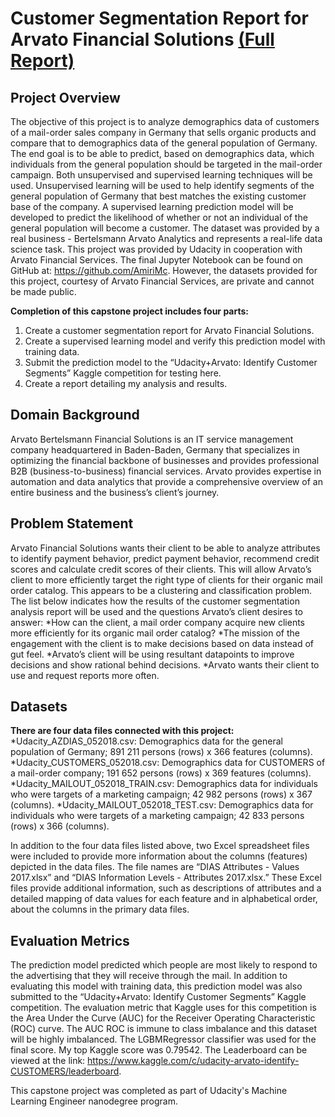 # Customer Segmentation Report for Arvato Financial Solutions [(Full Report)](Report.pdf)

## Project Overview

The objective of this project is to analyze demographics data of customers of a mail-order sales company in
Germany that sells organic products and compare that to demographics data of the general population of
Germany. The end goal is to be able to predict, based on demographics data, which individuals from the general
population should be targeted in the mail-order campaign.
Both unsupervised and supervised learning techniques will be used. Unsupervised learning will be used to help
identify segments of the general population of Germany that best matches the existing customer base of the
company. A supervised learning prediction model will be developed to predict the likelihood of whether or not an
individual of the general population will become a customer. The dataset was provided by a real business -
Bertelsmann Arvato Analytics and represents a real-life data science task.
This project was provided by Udacity in cooperation with Arvato Financial Services. The final Jupyter Notebook
can be found on GitHub at: https://github.com/AmiriMc. However, the datasets provided for this project,
courtesy of Arvato Financial Services, are private and cannot be made public.

**Completion of this capstone project includes four parts:**
1. Create a customer segmentation report for Arvato Financial Solutions.
2. Create a supervised learning model and verify this prediction model with training data.
3. Submit the prediction model to the “Udacity+Arvato: Identify Customer Segments” Kaggle competition for
testing here.
4. Create a report detailing my analysis and results.

## Domain Background
Arvato Bertelsmann Financial Solutions is an IT service management company headquartered in Baden-Baden,
Germany that specializes in optimizing the financial backbone of businesses and provides professional B2B
(business-to-business) financial services. Arvato provides expertise in automation and data analytics that provide
a comprehensive overview of an entire business and the business’s client’s journey.

## Problem Statement
Arvato Financial Solutions wants their client to be able to analyze attributes to identify payment behavior, predict
payment behavior, recommend credit scores and calculate credit scores of their clients. This will allow Arvato’s
client to more efficiently target the right type of clients for their organic mail order catalog. This appears to be a
clustering and classification problem.
The list below indicates how the results of the customer segmentation analysis report will be used and the
questions Arvato’s client desires to answer:
*How can the client, a mail order company acquire new clients more efficiently for its organic mail order
catalog?
*The mission of the engagement with the client is to make decisions based on data instead of gut feel.
*Arvato’s client will be using resultant datapoints to improve decisions and show rational behind decisions.
*Arvato wants their client to use and request reports more often.

## Datasets
**There are four data files connected with this project:**
*Udacity_AZDIAS_052018.csv: Demographics data for the general population of Germany; 891 211 persons
(rows) x 366 features (columns).
*Udacity_CUSTOMERS_052018.csv: Demographics data for CUSTOMERS of a mail-order company; 191 652
persons (rows) x 369 features (columns).
*Udacity_MAILOUT_052018_TRAIN.csv: Demographics data for individuals who were targets of a
marketing campaign; 42 982 persons (rows) x 367 (columns).
*Udacity_MAILOUT_052018_TEST.csv: Demographics data for individuals who were targets of a marketing
campaign; 42 833 persons (rows) x 366 (columns).

In addition to the four data files listed above, two Excel spreadsheet files were included to provide more
information about the columns (features) depicted in the data files. The file names are “DIAS Attributes - Values
2017.xlsx” and “DIAS Information Levels - Attributes 2017.xlsx.” These Excel files provide additional information,
such as descriptions of attributes and a detailed mapping of data values for each feature and in alphabetical
order, about the columns in the primary data files.

## Evaluation Metrics
The prediction model predicted which people are most likely to respond to the advertising that they will receive
through the mail. In addition to evaluating this model with training data, this prediction model was also submitted
to the “Udacity+Arvato: Identify Customer Segments” Kaggle competition. The evaluation metric that Kaggle uses
for this competition is the Area Under the Curve (AUC) for the Receiver Operating Characteristic (ROC) curve. The
AUC ROC is immune to class imbalance and this dataset will be highly imbalanced.
The LGBMRegressor classifier was used for the final score. My top Kaggle score was 0.79542. The Leaderboard can
be viewed at the link: https://www.kaggle.com/c/udacity-arvato-identify-CUSTOMERS/leaderboard.

This capstone project was completed as part of Udacity's Machine Learning Engineer nanodegree program.
